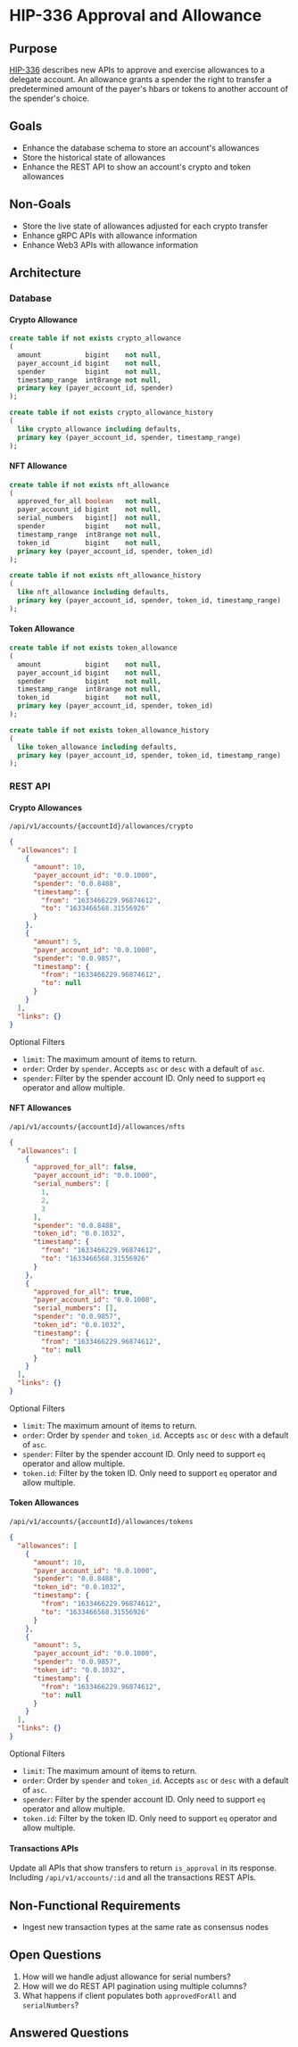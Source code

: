# HIP-336 Approval and Allowance

## Purpose

[HIP-336](https://hips.hedera.com/hip/hip-336) describes new APIs to approve and exercise allowances to a delegate
account. An allowance grants a spender the right to transfer a predetermined amount of the payer's hbars or tokens to
another account of the spender's choice.

## Goals

* Enhance the database schema to store an account's allowances
* Store the historical state of allowances
* Enhance the REST API to show an account's crypto and token allowances

## Non-Goals

* Store the live state of allowances adjusted for each crypto transfer
* Enhance gRPC APIs with allowance information
* Enhance Web3 APIs with allowance information

## Architecture

### Database

#### Crypto Allowance

```sql
create table if not exists crypto_allowance
(
  amount           bigint    not null,
  payer_account_id bigint    not null,
  spender          bigint    not null,
  timestamp_range  int8range not null,
  primary key (payer_account_id, spender)
);
```

```sql
create table if not exists crypto_allowance_history
(
  like crypto_allowance including defaults,
  primary key (payer_account_id, spender, timestamp_range)
);
```

#### NFT Allowance

```sql
create table if not exists nft_allowance
(
  approved_for_all boolean   not null,
  payer_account_id bigint    not null,
  serial_numbers   bigint[]  not null,
  spender          bigint    not null,
  timestamp_range  int8range not null,
  token_id         bigint    not null,
  primary key (payer_account_id, spender, token_id)
);
```

```sql
create table if not exists nft_allowance_history
(
  like nft_allowance including defaults,
  primary key (payer_account_id, spender, token_id, timestamp_range)
);
```

#### Token Allowance

```sql
create table if not exists token_allowance
(
  amount           bigint    not null,
  payer_account_id bigint    not null,
  spender          bigint    not null,
  timestamp_range  int8range not null,
  token_id         bigint    not null,
  primary key (payer_account_id, spender, token_id)
);
```

```sql
create table if not exists token_allowance_history
(
  like token_allowance including defaults,
  primary key (payer_account_id, spender, token_id, timestamp_range)
);
```

### REST API

#### Crypto Allowances

`/api/v1/accounts/{accountId}/allowances/crypto`

```json
{
  "allowances": [
    {
      "amount": 10,
      "payer_account_id": "0.0.1000",
      "spender": "0.0.8488",
      "timestamp": {
        "from": "1633466229.96874612",
        "to": "1633466568.31556926"
      }
    },
    {
      "amount": 5,
      "payer_account_id": "0.0.1000",
      "spender": "0.0.9857",
      "timestamp": {
        "from": "1633466229.96874612",
        "to": null
      }
    }
  ],
  "links": {}
}
```

Optional Filters

* `limit`: The maximum amount of items to return.
* `order`: Order by `spender`. Accepts `asc` or `desc` with a default of `asc`.
* `spender`: Filter by the spender account ID. Only need to support `eq` operator and allow multiple.

#### NFT Allowances

`/api/v1/accounts/{accountId}/allowances/nfts`

```json
{
  "allowances": [
    {
      "approved_for_all": false,
      "payer_account_id": "0.0.1000",
      "serial_numbers": [
        1,
        2,
        3
      ],
      "spender": "0.0.8488",
      "token_id": "0.0.1032",
      "timestamp": {
        "from": "1633466229.96874612",
        "to": "1633466568.31556926"
      }
    },
    {
      "approved_for_all": true,
      "payer_account_id": "0.0.1000",
      "serial_numbers": [],
      "spender": "0.0.9857",
      "token_id": "0.0.1032",
      "timestamp": {
        "from": "1633466229.96874612",
        "to": null
      }
    }
  ],
  "links": {}
}
```

Optional Filters

* `limit`: The maximum amount of items to return.
* `order`: Order by `spender` and `token_id`. Accepts `asc` or `desc` with a default of `asc`.
* `spender`: Filter by the spender account ID. Only need to support `eq` operator and allow multiple.
* `token.id`: Filter by the token ID. Only need to support `eq` operator and allow multiple.

#### Token Allowances

`/api/v1/accounts/{accountId}/allowances/tokens`

```json
{
  "allowances": [
    {
      "amount": 10,
      "payer_account_id": "0.0.1000",
      "spender": "0.0.8488",
      "token_id": "0.0.1032",
      "timestamp": {
        "from": "1633466229.96874612",
        "to": "1633466568.31556926"
      }
    },
    {
      "amount": 5,
      "payer_account_id": "0.0.1000",
      "spender": "0.0.9857",
      "token_id": "0.0.1032",
      "timestamp": {
        "from": "1633466229.96874612",
        "to": null
      }
    }
  ],
  "links": {}
}
```

Optional Filters

* `limit`: The maximum amount of items to return.
* `order`: Order by `spender` and `token_id`. Accepts `asc` or `desc` with a default of `asc`.
* `spender`: Filter by the spender account ID. Only need to support `eq` operator and allow multiple.
* `token.id`: Filter by the token ID. Only need to support `eq` operator and allow multiple.

#### Transactions APIs

Update all APIs that show transfers to return `is_approval` in its response. Including `/api/v1/accounts/:id` and all
the transactions REST APIs.

## Non-Functional Requirements

* Ingest new transaction types at the same rate as consensus nodes

## Open Questions

1) How will we handle adjust allowance for serial numbers?
2) How will we do REST API pagination using multiple columns?
3) What happens if client populates both `approvedForAll` and `serialNumbers`?

## Answered Questions
